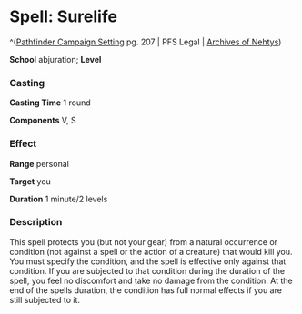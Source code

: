 # Spell: Surelife

^([Pathfinder Campaign Setting][ss-surelife] pg. 207 | PFS Legal | [Archives of Nehtys][sn-surelife])

**School** abjuration; **Level** 

### Casting

**Casting Time** 1 round  

**Components** V, S

### Effect

**Range** personal  

**Target** you  

**Duration** 1 minute/2 levels

### Description

This spell protects you (but not your gear) from a natural occurrence or condition (not against a spell or the action of a creature) that would kill you. You must specify the condition, and the spell is effective only against that condition. If you are subjected to that condition during the duration of the spell, you feel no discomfort and take no damage from the condition. At the end of the spells duration, the condition has full normal effects if you are still subjected to it.

[ss-surelife]: http://paizo.com/store/downloads/p
[sn-surelife]: http://www.archivesofnethys.com/SpellDisplay.aspx?ItemName=Surelife